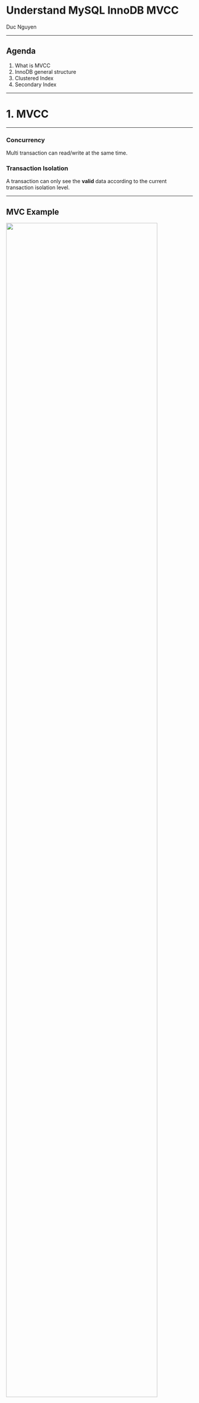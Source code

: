 
# Understand MySQL InnoDB MVCC

Duc Nguyen

---
## Agenda

1. What is MVCC
2. InnoDB general structure
3. Clustered Index
4. Secondary Index

---
# 1. MVCC

---
### Concurrency
Multi transaction can read/write at the same time.
### Transaction Isolation
A transaction can only see the **valid** data according to the current transaction isolation level.

---
## MVC Example
<img src="innodb-mvcc/assets/innodb_mvcc_example.jpg" style="height: 90%">

---
## Multi-Version Concurrency Controll (MVCC)

* A technique to support concurrency and isolation implemented in MySQL, PostgresQL, Oracle,... |
* Keeping multi versions of the same data, each write creates new version of data item while retaining the old version. |

---
# 2. InnoDB General Structure

---
## General structure
<img src="innodb-mvcc/assets/innodb_general_structure.png">

---
## Tablespace structure
<img src="innodb-mvcc/assets/innodb_tablespace_structure.png">

Note:
- Table's data can be store in a global tablespace or different tablespaces (based on `innodb_file_per_table` flag).
- Tablespace have many segments, each segments have it own responsibilities (leaf node segment, non-leaf node segment, rollback segment).
- Each segment have many extents (64 pages). InnoDB features such as segments, read-ahead requests and the doublewrite buffer use I/O operations that read, write, allocate, or free data one extent at a time.
- 1 Pages is 16KB contains one or more rows
- if a record could not fit on a page, innodb save the remaining data in another space call overflow page and keep a pointer to it.

---
## Page structure

|Name|
|---|
|FIL Header (38)|
|Page Header (56)|
|Infinimum & Supermum Records|
|**User Records**|
|Free Space|
|Page Dictionary|
|FIL Trailer|

---
## Row structure
|Name|
|---|
|Field start header|
|Extra header (6 bytes)|
|**Field contents**|

+++
## Field start header
- List of numbers - where a field starts
- The size of each offset can be one or two bytes.

+++
## Extra header 
|Name|Size|Description|
|---|---|---|
|n_owned|4 bits|num records owned by this record in page dictionary|
|*delete-flag*|1 bit| 1 if record is deleted|
|n_fields|10 bits|num of fields|
|1byte_off_flag|1 bit| 1 if each Field Start Offset is 1 byte long|
|next|16 bits| pointer to the next record|


---
## Clustered index
- Table itself is a B-Tree index ordered by primary key, user columns is attached to it.

---
## Clustered index row structure
- `transaction_id`: the transaction id that insert this record
- `rollback_pointer`: pointer to the previous record version in rollback segment
- `rowID`: in case there are no primary key and also no unique key, rowId will be used behide the scense.

---
## Record visualize:
<img src="innodb-mvcc/assets/row_visualize.png">

---
## MVCC
* **Insert**: insert new row |
* **Update**: copy current row to rollback segment + update user fields + tx_id + rollback pointer |
* **Delete**: treated as an update where delete_flag bit in row header set as 1. |

---
## MVCC Insert (1)
<img src="innodb-mvcc/assets/mvcc_insert_1.png" style="width: 100%;">

---
## MVCC Insert (2)
<img src="innodb-mvcc/assets/mvcc_insert_2.png">

---
## MVCC update (1)
<img src="innodb-mvcc/assets/mvcc_update_1.png">

---
## MVCC update (2)
<img src="innodb-mvcc/assets/mvcc_update_2.png">

---
## MVCC Delete
<img src="innodb-mvcc/assets/mvcc_delete.png">

---
## Const scan type

---
## Secondary index page
* Secondary index is a B-Tree index ordered by index fields, primary key is attached to it |
*-* No hidden fields, just index fields + primary key |

---
## Secondary index:
* **Insert**: insert new index record. |
* **Update**: mark current record as deleted, insert new one. |
* **Delete**: mark as deleted. |

---
## There are no visibility information in secondary index records !!!

---
## Page Header
* PAGE_MAX_TRX_ID: the highest ID of a transaction which might have changed a record on the page (only set for secondary indexes) |
* If PAGE_MAX_TRX_ID of a page is smaller than `up_limit_id`, all index records in that page is visible for all transaction. |
* Or else, InnoDB need to check for visibility in clustered index. |

---
## DEMO

---
## Reference:
- MySQL Documentation
- MySQL Internals Manual
- Percona
- Blog.jcole.us

---
## Thank you for listening!